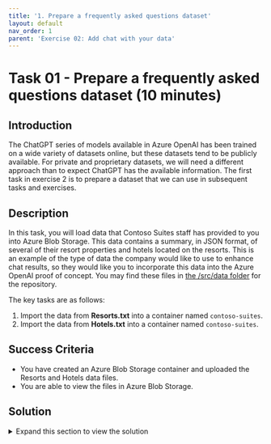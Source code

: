 ```yaml
---
title: '1. Prepare a frequently asked questions dataset'
layout: default
nav_order: 1
parent: 'Exercise 02: Add chat with your data'
---
```


# Task 01 - Prepare a frequently asked questions dataset (10 minutes)

## Introduction

The ChatGPT series of models available in Azure OpenAI has been trained on a wide variety of datasets online, but these datasets tend to be publicly available. For private and proprietary datasets, we will need a different approach than to expect ChatGPT has the available information. The first task in exercise 2 is to prepare a dataset that we can use in subsequent tasks and exercises.

## Description

In this task, you will load data that Contoso Suites staff has provided to you into Azure Blob Storage. This data contains a summary, in JSON format, of several of their resort properties and hotels located on the resorts. This is an example of the type of data the company would like to use to enhance chat results, so they would like you to incorporate this data into the Azure OpenAI proof of concept. You may find these files in [the /src/data folder](https://github.com/microsoft/TechExcel-Implementing-automation-practices-using-Azure-OpenAI/tree/main/src/data) for the repository.

The key tasks are as follows:

1. Import the data from **Resorts.txt** into a container named `contoso-suites`.
2. Import the data from **Hotels.txt** into a container named `contoso-suites`.

## Success Criteria

- You have created an Azure Blob Storage container and uploaded the Resorts and Hotels data files.
- You are able to view the files in Azure Blob Storage.

## Solution

<details markdown="block">
<summary>Expand this section to view the solution</summary>

- Make sure you use the storage account you created in exercise 1, as the storage account must be in the same region as Azure AI Search.
- Navigate to the storage account in [the Azure portal](https://portal.azure.com).
- Select the **Containers** option from the **Data storage** menu.
- Create a new container using the **+ Container** option. Name the container `contoso-suites`.
- Inside the "contoso-suites" container, select the **Upload** option and choose each text file.
- The files do not need to be in separate folders in the blob storage container.

</details>
